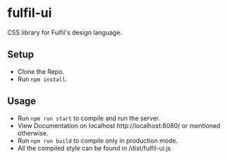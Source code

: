 # fulfil-ui
CSS library for Fulfil's design language.

## Setup
* Clone the Repo.
* Run ```npm install```.

## Usage

* Run ```npm run start``` to compile and run the server.
* View Documentation on localhost http://localhost:8080/ or mentioned otherwise.
* Run ```npm run build``` to compile only in production mode.
* All the compiled style can be found in /dist/fulfil-ui.js
